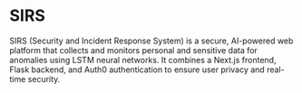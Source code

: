 # SIRS
SIRS (Security and Incident Response System) is a secure, AI-powered web platform that collects and monitors personal and sensitive data for anomalies using LSTM neural networks. It combines a Next.js frontend, Flask backend, and Auth0 authentication to ensure user privacy and real-time security.
